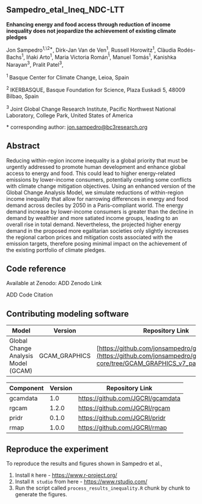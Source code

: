 ## Sampedro_etal_Ineq_NDC-LTT

**Enhancing energy and food access through reduction of income inequality does not jeopardize the achievement of existing climate pledges**

Jon Sampedro<sup>1,\2\*</sup>, Dirk-Jan Van de Ven<sup>1</sup>, Russell Horowitz<sup>1</sup>, Clàudia Rodés-Bachs<sup>1</sup>, Iñaki Arto<sup>1</sup>, Maria Victoria Román<sup>1</sup>, Manuel Tomás<sup>1</sup>, 
Kanishka Narayan<sup>3</sup>, Pralit Patel<sup>3</sup>, 

<sup>1 </sup> Basque Center for Climate Change, Leioa, Spain

<sup>2 </sup> IKERBASQUE, Basque Foundation for Science, Plaza Euskadi 5, 48009 Bilbao, Spain

<sup>3 </sup> Joint Global Change Research Institute, Pacific Northwest National Laboratory, College Park, United States of America

\* corresponding author:  jon.sampedro@bc3research.org

## Abstract
Reducing within-region income inequality is a global priority that must be urgently addressed to promote human development and enhance global access to energy and food. This could lead to higher energy-related emissions by lower-income consumers, potentially creating some conflicts with climate change mitigation objectives. Using an enhanced version of the Global Change Analysis Model, we simulate reductions of within-region income inequality that allow for narrowing differences in energy and food demand across deciles by 2050 in a Paris-compliant world. The energy demand increase by lower-income consumers is greater than the decline in demand by wealthier and more satiated income groups, leading to an overall rise in total demand. Nevertheless, the projected higher energy demand in the proposed more egalitarian societies only slightly increases the regional carbon prices and mitigation costs associated with the emission targets, therefore posing minimal impact on the achievement of the existing portfolio of climate pledges.      

## Code reference
Available at Zenodo: ADD Zenodo Link

ADD Code Citation


## Contributing modeling software
| Model | Version | Repository Link 
|-------|---------|-----------------
| Global Change Analysis Model (GCAM) | GCAM_GRAPHICS| [https://github.com/jonsampedro/gcam-core](https://github.com/jonsampedro/gcam-core/tree/GCAM_GRAPHICS_v7_paperInequality) | 

| Component| Version | Repository Link 
|-------|---------|-----------------
| gcamdata | 1.0 | https://github.com/JGCRI/gcamdata | 
| rgcam | 1.2.0 | https://github.com/JGCRI/rgcam | 
| pridr | 0.1.0 | https://github.com/JGCRI/pridr | 
| rmap | 1.0.0 | https://github.com/JGCRI/rmap | 

## Reproduce the experiment
To reproduce the results and figures shown in Sampedro et al.,

1. Install `R` here - https://www.r-project.org/
2. Install `R studio` from here - https://www.rstudio.com/
3. Run the script called `process_results_inequality.R` chunk by chunk to generate the figures.
